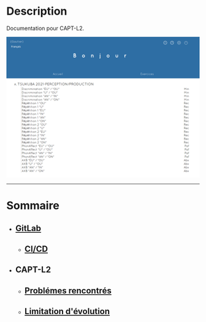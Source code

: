 # Description

Documentation pour CAPT-L2.


![Capt-L2](./doc/Images/CaptureEcran1.png)


---
# Sommaire

+ ## [GitLab](./doc/Gitlab.md)
    +  ## [CI/CD](./doc/CICD.md)
+ ## CAPT-L2
    +  ## [Problémes rencontrés](./doc/CAPTL2Prob.md)
    +  ## [Limitation d'évolution](./doc/LimitationCahierCharge.md)

